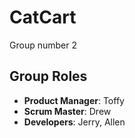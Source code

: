 # CatCart
Group number 2

## Group Roles
- **Product Manager**: Toffy
- **Scrum Master**: Drew
- **Developers**: Jerry, Allen
